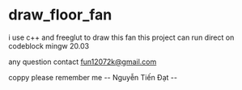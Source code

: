 # draw_floor_fan
i use c++ and freeglut to draw this fan
this project can run direct on codeblock mingw 20.03

any question contact
fun12072k@gmail.com

coppy please remember me
-- Nguyễn Tiến Đạt --



